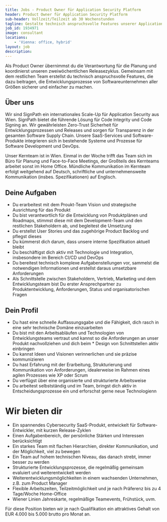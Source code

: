 ```yaml
---
title: Jobs - Product Owner für Application Security Platform
header: Product Owner für Application Security Platform
sub-header: Vollzeit/Teilzeit ab 30 Wochenstunden
tagline: Gestalte technisch anspruchsvolle Features unserer Application Security Platform
job_id: 1934971
image: consultant
locations: 
    - 'Vienna: office, hybrid'
layout: job
description:
---
```


Als Product Owner übernimmst du die Verantwortung für die Planung und koordinierst unseren zweiwöchentlichen Releasezyklus. Gemeinsam mit dem restlichen Team erstellst du technisch anspruchsvolle Features, die dazu beitragen, die Entwicklungsprozesse von Softwareunternehmen aller Größen sicherer und einfacher zu machen.

## Über uns

Wir sind SignPath ein internationales Scale-Up für Application Security aus Wien. SignPath bietet die führende Lösung für Code Integrity und Code Signing an. Wir gewährleisten Zero-Trust Sicherheit für Entwicklungsprozessen und Releases und sorgen für Transparenz in der gesamten Software Supply Chain. Unsere SaaS-Services und Software-Produkte integrieren sich in bestehende Systeme und Prozesse für Software Development und DevOps.

Unser Kernteam ist in Wien. Einmal in der Woche trifft das Team sich im Büro für Planung und Face-to-Face Meetings, der Großteils des Kernteams arbeitet sonst im Home Office. Mündliche Kommunikation im Kernteam erfolgt weitgehend auf Deutsch, schriftliche und unternehmensweite Kommunikation (insbes. Spezifikationen) auf Englisch.

## Deine Aufgaben

* Du erarbeitest mit dem Proukt-Team Vision und strategische Ausrichtung für das Produkt 
* Du bist verantwortlich für die Entwicklung von Produktplänen und Roadmaps, stimmst diese mit dem Development-Team und den restlichen Stakeholdern ab, und begleitest die Umsetzung
* Du erstellst User Stories und das zugehörige Product Backlog und pflegst dieses
* Du kümmerst dich darum, dass unsere interne Spezifikation aktuell bleibt
* Du beschäftigst dich aktiv mit Technologie und Integration, insbesondere im Bereich CI/CD und DevOps
* Du bereitest technisch komplexe Aufgabenstellungen vor, sammelst die notwendigen Informationen und erstellst daraus umsetzbare Anforderungen
* Als Schnittstelle zwischen Stakeholdern, Vertrieb, Marketing und dem Entwicklungsteam bist Du erster Ansprechpartner zu Produktentwicklung, Anforderungen, Status und organisatorischen Fragen

## Dein Profil

* Du hast eine schnelle Auffassungsgabe und die Fähigkeit, dich rasch in eine sehr technische Domäne einzuarbeiten 
* Du bist mit den Arbeitsabläufen und Technologien von Entwicklungsteams vertraut und kannst so die Anforderungen an unser Produkt nachvollziehen und dich beim * Design von Schnittstellen aktiv einbringen
* Du kannst Ideen und Visionen verinnerlichen und sie präzise kommunizieren
* Du hast Erfahrung mit der Erarbeitung, Strukturierung und Kommunikation von Anforderungen, idealerweise im Rahmen eines agilen Prozesses wie XP oder Scrum
* Du verfügst über eine organisierte und strukturierte Arbeitsweise
* Du arbeitest selbstständig und im Team, bringst dich aktiv in Entscheidungsprozesse ein und erforschst gerne neue Technologienn

# Wir bieten dir

* Ein spannendes Cybersecurity SaaS-Produkt, entwickelt für Software-Entwickler, mit kurzen Release-Zyklen
* Einen Aufgabenbereich, der persönliche Stärken und Interessen berücksichtigt
* Ein starkes Team mit flachen Hierarchien, direkter Kommunikation, und der Möglichkeit, viel zu bewegen
* Ein Team auf hohem technischen Niveau, das danach strebt, immer besser zu werden
* Strukturierte Entwicklungsprozesse, die regelmäßig gemeinsam evaluiert und weiterentwickelt werden
* Weiterentwicklungsmöglichkeiten in einem wachsenden Unternehmen, z.B. zum Product Manager
* Flexible Arbeitszeiten, Teilzeitmöglichkeit und je nach Präferenz bis zu 4 Tage/Woche Home-Office
* Wiener Linien Jahreskarte, regelmäßige Teamevents, Frühstück, uvm.

Für diese Position bieten wir je nach Qualifikation ein attraktives Gehalt von EUR 4.000 bis 5.000 brutto pro Monat an.

